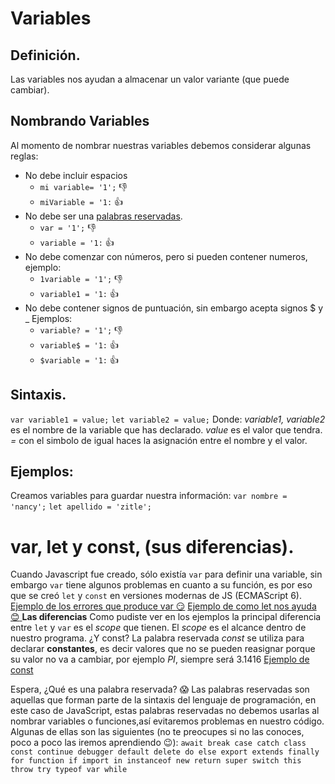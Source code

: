 # Variables

## Definición.
Las variables nos ayudan a almacenar un valor variante (que puede cambiar).
## Nombrando Variables
Al momento de nombrar nuestras variables debemos considerar algunas reglas:
  * No debe incluir espacios
      * `mi variable= '1';` :-1:
      * `miVariable = '1:` :+1:
  * No debe ser una [palabras reservadas]().
      * `var = '1';` :-1:
      * `variable = '1:` :+1:
  * No debe comenzar con números, pero si pueden contener numeros, ejemplo:
      * `1variable = '1';` :-1:
      * `variable1 = '1:` :+1:
  * No debe contener signos de puntuación, sin embargo acepta signos $ y _
    Ejemplos:
      * `variable? = '1';` :-1:
      * `variable$ = '1:` :+1:
      * `$variable = '1:` :+1:
## Sintaxis.
`var variable1 = value;`
`let variable2 = value;`
Donde:
 _variable1, variable2_ es el nombre de la variable que has declarado.
 _value_ es el valor que tendra.
_=_ con el simbolo de igual haces la asignación entre el nombre y el valor.
## Ejemplos:
Creamos variables para guardar nuestra información:
`var nombre = 'nancy';`
`let apellido = 'zitle';`
# var, let y const, (sus diferencias).
Cuando Javascript fue creado, sólo existía `var` para definir una variable, sin embargo `var` tiene algunos problemas en cuanto a su función, es por eso que se creó `let` y `const` en versiones modernas de JS (ECMAScript 6).
[Ejemplo de los errores que produce var :smirk:](https://repl.it/@nnzz/Usando-var)
[Ejemplo de como let nos ayuda :blush: ](https://repl.it/@nnzz/Usando-let)
**Las diferencias**
Como pudiste ver en los ejemplos la principal diferencia entre `let` y `var` es el _scope_ que tienen. El _scope_ es el alcance dentro de nuestro programa.
¿Y const?
La palabra reservada _const_ se utiliza para declarar **constantes**, es decir valores que no se pueden reasignar porque su valor no va a cambiar, por ejemplo _PI_, siempre será 3.1416
[Ejemplo de const ](https://repl.it/@nnzz/usando-const)

Espera, ¿Qué es una palabra reservada? :scream:
Las palabras reservadas son aquellas que forman parte de la sintaxis del lenguaje de programación, en 
este caso de JavaScript, estas palabras reservadas no debemos usarlas al nombrar variables o funciones,así evitaremos problemas en nuestro código.
Algunas de ellas son las siguientes (no te preocupes si no las conoces, poco a poco las iremos aprendiendo :wink:):
``` await break case catch class const continue debugger default delete do else export extends finally for function if import in instanceof new return super switch this throw try typeof var while ```